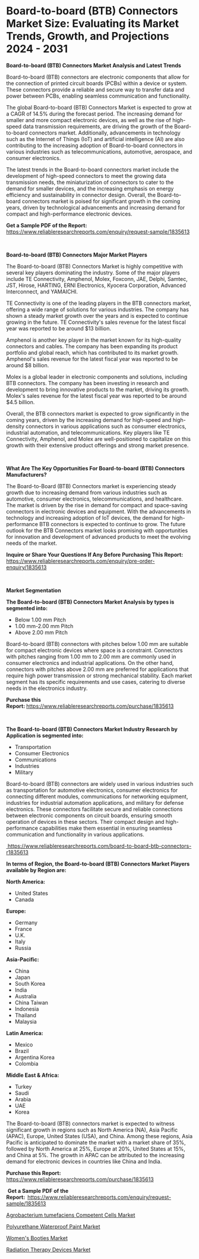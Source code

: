 <p><h1>Board-to-board (BTB) Connectors Market Size: Evaluating its Market Trends, Growth, and Projections 2024 - 2031</h1></p><p><strong>Board-to-board (BTB) Connectors Market Analysis and Latest Trends</strong></p>
<p><p>Board-to-board (BTB) connectors are electronic components that allow for the connection of printed circuit boards (PCBs) within a device or system. These connectors provide a reliable and secure way to transfer data and power between PCBs, enabling seamless communication and functionality.</p><p>The global Board-to-board (BTB) Connectors Market is expected to grow at a CAGR of 14.5% during the forecast period. The increasing demand for smaller and more compact electronic devices, as well as the rise of high-speed data transmission requirements, are driving the growth of the Board-to-board connectors market. Additionally, advancements in technology such as the Internet of Things (IoT) and artificial intelligence (AI) are also contributing to the increasing adoption of Board-to-board connectors in various industries such as telecommunications, automotive, aerospace, and consumer electronics.</p><p>The latest trends in the Board-to-board connectors market include the development of high-speed connectors to meet the growing data transmission needs, the miniaturization of connectors to cater to the demand for smaller devices, and the increasing emphasis on energy efficiency and sustainability in connector design. Overall, the Board-to-board connectors market is poised for significant growth in the coming years, driven by technological advancements and increasing demand for compact and high-performance electronic devices.</p></p>
<p><strong>Get a Sample PDF of the Report:&nbsp;</strong> <a href="https://www.reliableresearchreports.com/enquiry/request-sample/1835613">https://www.reliableresearchreports.com/enquiry/request-sample/1835613</a></p>
<p>&nbsp;</p>
<p><strong>Board-to-board (BTB) Connectors Major Market Players</strong></p>
<p><p>The Board-to-board (BTB) Connectors Market is highly competitive with several key players dominating the industry. Some of the major players include TE Connectivity, Amphenol, Molex, Foxconn, JAE, Delphi, Samtec, JST, Hirose, HARTING, ERNI Electronics, Kyocera Corporation, Advanced Interconnect, and YAMAICHI.</p><p>TE Connectivity is one of the leading players in the BTB connectors market, offering a wide range of solutions for various industries. The company has shown a steady market growth over the years and is expected to continue growing in the future. TE Connectivity's sales revenue for the latest fiscal year was reported to be around $13 billion.</p><p>Amphenol is another key player in the market known for its high-quality connectors and cables. The company has been expanding its product portfolio and global reach, which has contributed to its market growth. Amphenol's sales revenue for the latest fiscal year was reported to be around $8 billion.</p><p>Molex is a global leader in electronic components and solutions, including BTB connectors. The company has been investing in research and development to bring innovative products to the market, driving its growth. Molex's sales revenue for the latest fiscal year was reported to be around $4.5 billion.</p><p>Overall, the BTB connectors market is expected to grow significantly in the coming years, driven by the increasing demand for high-speed and high-density connectors in various applications such as consumer electronics, industrial automation, and telecommunications. Key players like TE Connectivity, Amphenol, and Molex are well-positioned to capitalize on this growth with their extensive product offerings and strong market presence.</p></p>
<p>&nbsp;</p>
<p><strong>What Are The Key Opportunities For Board-to-board (BTB) Connectors Manufacturers?</strong></p>
<p><p>The Board-to-Board (BTB) Connectors market is experiencing steady growth due to increasing demand from various industries such as automotive, consumer electronics, telecommunications, and healthcare. The market is driven by the rise in demand for compact and space-saving connectors in electronic devices and equipment. With the advancements in technology and increasing adoption of IoT devices, the demand for high-performance BTB connectors is expected to continue to grow. The future outlook for the BTB Connectors market looks promising with opportunities for innovation and development of advanced products to meet the evolving needs of the market.</p></p>
<p><strong>Inquire or Share Your Questions If Any Before Purchasing This Report:</strong> <a href="https://www.reliableresearchreports.com/enquiry/pre-order-enquiry/1835613">https://www.reliableresearchreports.com/enquiry/pre-order-enquiry/1835613</a></p>
<p>&nbsp;</p>
<p><strong>Market Segmentation</strong></p>
<p><strong>The Board-to-board (BTB) Connectors Market Analysis by types is segmented into:</strong></p>
<p><ul><li>Below 1.00 mm Pitch</li><li>1.00 mm-2.00 mm Pitch</li><li>Above 2.00 mm Pitch</li></ul></p>
<p><p>Board-to-board (BTB) connectors with pitches below 1.00 mm are suitable for compact electronic devices where space is a constraint. Connectors with pitches ranging from 1.00 mm to 2.00 mm are commonly used in consumer electronics and industrial applications. On the other hand, connectors with pitches above 2.00 mm are preferred for applications that require high power transmission or strong mechanical stability. Each market segment has its specific requirements and use cases, catering to diverse needs in the electronics industry.</p></p>
<p><strong>Purchase this Report:&nbsp;</strong><a href="https://www.reliableresearchreports.com/purchase/1835613">https://www.reliableresearchreports.com/purchase/1835613</a></p>
<p>&nbsp;</p>
<p><strong>The Board-to-board (BTB) Connectors Market Industry Research by Application is segmented into:</strong></p>
<p><ul><li>Transportation</li><li>Consumer Electronics</li><li>Communications</li><li>Industries</li><li>Military</li></ul></p>
<p><p>Board-to-board (BTB) connectors are widely used in various industries such as transportation for automotive electronics, consumer electronics for connecting different modules, communications for networking equipment, industries for industrial automation applications, and military for defense electronics. These connectors facilitate secure and reliable connections between electronic components on circuit boards, ensuring smooth operation of devices in these sectors. Their compact design and high-performance capabilities make them essential in ensuring seamless communication and functionality in various applications.</p></p>
<p><a href="https://www.reliableresearchreports.com/board-to-board-btb-connectors-r1835613">&nbsp;https://www.reliableresearchreports.com/board-to-board-btb-connectors-r1835613</a></p>
<p><strong>In terms of Region, the Board-to-board (BTB) Connectors Market Players available by Region are:</strong></p>
<p>
    <p> <strong> North America: </strong>
        <ul>
            <li>United States</li>
            <li>Canada</li>
        </ul>
        </p> 
    <p> <strong> Europe: </strong>
        <ul>
            <li>Germany</li>
            <li>France</li>
            <li>U.K.</li>
            <li>Italy</li>
            <li>Russia</li>
        </ul>
        </p> 
    <p> <strong> Asia-Pacific: </strong>
        <ul>
            <li>China</li>
            <li>Japan</li>
            <li>South Korea</li>
            <li>India</li>
            <li>Australia</li>
            <li>China Taiwan</li>
            <li>Indonesia</li>
            <li>Thailand</li>
            <li>Malaysia</li>
        </ul>
        </p> 
    <p> <strong> Latin America: </strong>
        <ul>
            <li>Mexico</li>
            <li>Brazil</li>
            <li>Argentina Korea</li>
            <li>Colombia</li>
        </ul>
        </p> 
    <p> <strong> Middle East & Africa: </strong>
        <ul>
            <li>Turkey</li>
            <li>Saudi</li>
            <li>Arabia</li>
            <li>UAE</li>
            <li>Korea</li>
        </ul>
    </p>
    </p>
<p><p>The Board-to-board (BTB) connectors market is expected to witness significant growth in regions such as North America (NA), Asia Pacific (APAC), Europe, United States (USA), and China. Among these regions, Asia Pacific is anticipated to dominate the market with a market share of 35%, followed by North America at 25%, Europe at 20%, United States at 15%, and China at 5%. The growth in APAC can be attributed to the increasing demand for electronic devices in countries like China and India.</p></p>
<p><strong>Purchase this Report: </strong><a href="https://www.reliableresearchreports.com/purchase/1835613">https://www.reliableresearchreports.com/purchase/1835613</a></p>
<p>&nbsp;<strong>Get a Sample PDF of the Report:&nbsp;&nbsp;</strong><a href="https://www.reliableresearchreports.com/enquiry/request-sample/1835613">https://www.reliableresearchreports.com/enquiry/request-sample/1835613</a></p>
<p><strong></strong></p>
<p><p><a href="https://github.com/juniordelafrance/Market-Research-Report-List-4/blob/main/agrobacterium-tumefaciens-competent-cells-market.md">Agrobacterium tumefaciens Competent Cells Market</a></p><p><a href="https://www.linkedin.com/pulse/polyurethane-waterproof-paint-market-size-growth-trends-uzabe">Polyurethane Waterproof Paint Market</a></p><p><a href="https://www.linkedin.com/pulse/global-womens-booties-market-opportunities-forecast-period-csbqe">Women's Booties Market</a></p><p><a href="https://github.com/jaidynmorantestelletmjzya/Market-Research-Report-List-3/blob/main/radiation-therapy-devices-market.md">Radiation Therapy Devices Market</a></p></p>